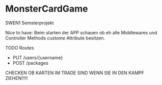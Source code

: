 # MonsterCardGame

SWEN1 Semsterprojekt

Nice to have: Beim starten der APP schauen ob eh alle Middlewares und Controller Methods custome Attribute besitzen.

TODO Routes
- PUT /users/{username}
- POST /packages


CHECKEN OB KARTEN IM TRADE SIND WENN SIE IN DEN KAMPF ZIEHEN!!!!!